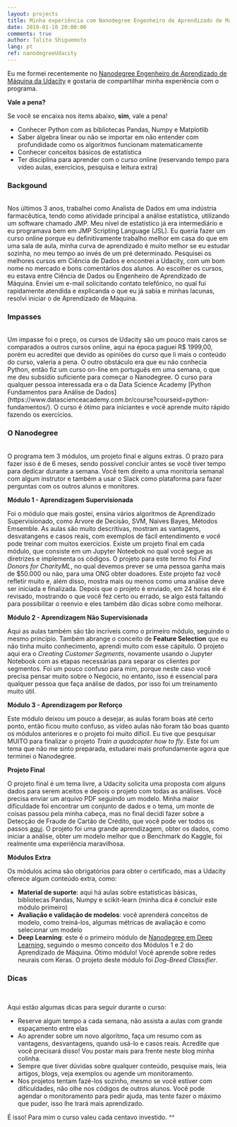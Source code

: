 ```yaml
---
layout: projects
title: Minha experiência com Nanodegree Engenheiro de Aprendizado de Máquina da Udacity
date: 2019-01-10 20:00:00
comments: true
author: Talita Shiguemoto
lang: pt
ref: nanodegreeUdacity
---
```


Eu me formei recentemente no [Nanodegree Engenheiro de Aprendizado de Máquina da Udacity](https://www.udacity.com/course/machine-learning-engineer-nanodegree--nd009t) e gostaria de compartilhar minha experiência com o programa.

**Vale a pena?**

Se você se encaixa nos items abaixo, **sim**, vale a pena!
* Conhecer Python com as bibliotecas Pandas, Numpy e Matplotlib
* Saber álgebra linear ou não se importar em não entender com profundidade como os algoritmos funcionam matematicamente
* Conhecer conceitos básicos de estatística
* Ter disciplina para aprender com o curso online (reservando tempo para vídeo aulas, exercícios, pesquisa e leitura extra)

### **Backgound**
<br/>
Nos últimos 3 anos, trabalhei como Analista de Dados em uma indústria farmacêutica, tendo como atividade principal a análise estatística, utilizando um software chamado JMP. Meu nível de estatístico já era intermediário e eu programava bem em JMP Scripting Language (JSL). Eu queria fazer um curso online porque eu definitivamente trabalho melhor em casa do que em uma sala de aula, minha curva de aprendizado é muito melhor se eu estudar sozinha, no meu tempo ao invés de um pré determinado.
Pesquisei os melhores cursos em Ciência de Dados e encontrei a Udacity, com um bom nome no mercado e bons comentários dos alunos. Ao escolher os cursos, eu estava entre Ciência de Dados ou Engenheiro de Aprendizado de Máquina. Enviei um e-mail solicitando contato telefônico, no qual fui rapidamente atendida e explicanda o que eu já sabia e minhas lacunas, resolvi iniciar o de Aprendizado de Máquina.

### **Impasses**
<br/>
Um impasse foi o preço, os cursos de Udacity são um pouco mais caros se comparados a outros cursos online, aqui na época paguei R$ 1999,00, porém eu acreditei que devido as opiniões do curso que li mais o conteúdo do curso, valeria a pena. O outro obstáculo era que eu não conhecia Python, então fiz um curso on-line em português em uma semana, o que me deu subsídio suficiente para começar o Nanodegree.
O curso para qualquer pessoa interessada era o da Data Science Academy [Python Fundamentos para Análise de Dados](https://www.datascienceacademy.com.br/course?courseid=python-fundamentos/). O curso é ótimo para iniciantes e você aprende muito rápido fazendo os exercícios.

### **O Nanodegree**
<br/>
O programa tem 3 módulos, um projeto final e alguns extras. O prazo para fazer isso é de 6 meses, sendo possível concluir antes se você tiver tempo para dedicar durante a semana. Você tem direito a uma monitoria semanal com algum instrutor e também a usar o Slack como plataforma para fazer perguntas com os outros alunos e monitores.

**Módulo 1 - Aprendizagem Supervisionada**

Foi o módulo que mais gostei, ensina vários algoritmos de Aprendizado Supervisionado, como Árvore de Decisão, SVM, Naives Bayes, Métodos Emsemble. As aulas são muito descritivas, mostram as vantagens, desvatangens e casos reais, com exemplos de fácil entendimento e você pode treinar com muitos exercícios. Existe um projeto final em cada módulo, que consiste em um Jupyter Noteebok no qual você segue as diretrizes e implementa os códigos. O projeto para este termo foi *Find Donors for CharityML*, no qual devemos prever se uma pessoa ganha mais de $50.000 ou não, para uma ONG obter doadores. Este projeto faz você refletir muito e, além disso, mostra mais ou menos como uma análise deve ser iniciada e finalizada. Depois que o projeto é enviado, em 24 horas ele é revisado, mostrando o que você fez certo ou errado, se algo está faltando para possibilitar o reenvio e eles também dão dicas sobre como melhorar.

**Módulo 2 - Aprendizagem Não Supervisionada**

Aqui as aulas também são tão incríveis como o primeiro módulo, seguindo o mesmo princípio. Também abrange o conceito de **Feature Selection** que eu não tinha muito conhecimento, aprendi muito com esse cápitulo. O projeto aqui era o *Creating Customer Segments*, novamente usando o Jupyter Notebook com as etapas necessárias para separar os clientes por segmentos. Foi um pouco confuso para mim, porque neste caso você precisa pensar muito sobre o Negócio, no entanto, isso é essencial para qualquer pessoa que faça análise de dados, por isso foi um treinamento muito útil.

**Módulo 3 - Aprendizagem por Reforço**

Este módulo deixou um pouco a desejar, as aulas foram boas até certo ponto, então ficou muito confuso, as vídeo aulas não foram tão boas quanto os módulos anteriores e o projeto foi muito difícil. Eu tive que pesquisar MUITO para finalizar o projeto *Train a quadcopter how to fly*. Este foi um tema que não me sinto preparada, estudarei mais profundamente agora que terminei o Nanodegree.

**Projeto Final**

O projeto final é um tema livre, a Udacity solicita uma proposta com alguns dados para serem aceitos e depois o projeto com todas as análises. Você precisa enviar um arquivo PDF seguindo um modelo. Minha maior dificuldade foi encontrar um conjunto de dados e o tema, um monte de coisas passou pela minha cabeça, mas no final decidi fazer sobre a Detecção de Fraude de Cartão de Crédito, que você pode ver todos os passos [aqui](https://shiguelita.github.io/projects/2019-01-02-credit_card_fraud_detection_pt/). O projeto foi uma grande aprendizagem, obter os dados, como iniciar a análise, obter um modelo melhor que o Benchmark do Kaggle, foi realmente uma experiência maravilhosa.

**Módulos Extra**

Os módulos acima são obrigatórios para obter o certificado, mas a Udacity oferece algum conteúdo extra, como:
* **Material de suporte**: aqui há aulas sobre estatísticas básicas, bibliotecas Pandas, Numpy e scikit-learn (minha dica é concluir este módulo primeiro)
* **Avaliação e validação de modelos**: você aprenderá conceitos de modelo, como treiná-los, algumas métricas de avaliação e como selecionar um modelo
* **Deep Learning**: este é o primeiro módulo de [Nanodegree em Deep Learning](https://www.udacity.com/course/deep-learning-nanodegree--nd101), seguindo o mesmo conceito dos Módulos 1 e 2 do Aprendizado de Máquina. Ótimo módulo! Você aprende sobre redes neurais com Keras. O projeto deste módulo foi *Dog-Breed Classifier*.

### **Dicas**
<br/>

Aqui estão algumas dicas para seguir durante o curso:
* Reserve algum tempo a cada semana, não assista a aulas com grande espaçamento entre elas
* Ao aprender sobre um novo algoritmo, faça um resumo com as vantagens, desvantagens, quando usá-lo e casos reais. Acredite que você precisará disso! Vou postar mais para frente neste blog minha colinha.
* Sempre que tiver dúvidas sobre qualquer conteúdo, pesquise mais, leia artigos, blogs, veja exemplos ou agende um monitoramento.
* Nos projetos tentam fazé-los sozinho, mesmo se você estiver com dificuldades, não olhe nos códigos de outros alunos. Você pode agendar o monitoramento para pedir ajuda, mas tente fazer o máximo que puder, isso lhe trará mais aprendizado.

É isso! Para mim o curso valeu cada centavo investido. ^^


